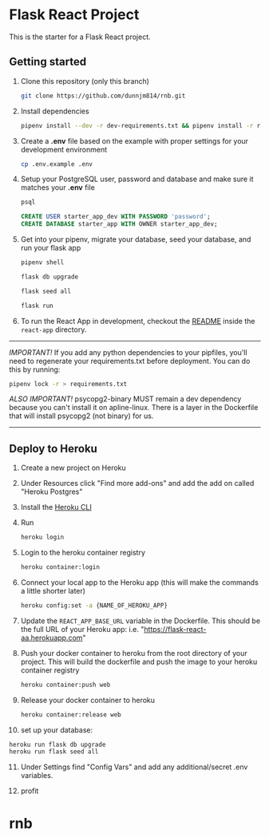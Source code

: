 # Flask React Project

This is the starter for a Flask React project.

## Getting started

1. Clone this repository (only this branch)

   ```bash
   git clone https://github.com/dunnjm814/rnb.git
   ```

2. Install dependencies

   ```bash
   pipenv install --dev -r dev-requirements.txt && pipenv install -r requirements.txt
   ```

3. Create a **.env** file based on the example with proper settings for your
   development environment

   ```bash
   cp .env.example .env
   ```
4. Setup your PostgreSQL user, password and database and make sure it matches your **.env** file

    ```bash
    psql
    ```

    ```sql
    CREATE USER starter_app_dev WITH PASSWORD 'password';
    CREATE DATABASE starter_app WITH OWNER starter_app_dev;
    ```

5. Get into your pipenv, migrate your database, seed your database, and run your flask app

   ```bash
   pipenv shell
   ```

   ```bash
   flask db upgrade
   ```

   ```bash
   flask seed all
   ```

   ```bash
   flask run
   ```

6. To run the React App in development, checkout the [README](./react-app/README.md) inside the `react-app` directory.

***
*IMPORTANT!*
   If you add any python dependencies to your pipfiles, you'll need to regenerate your requirements.txt before deployment.
   You can do this by running:

   ```bash
   pipenv lock -r > requirements.txt
   ```

*ALSO IMPORTANT!*
   psycopg2-binary MUST remain a dev dependency because you can't install it on apline-linux.
   There is a layer in the Dockerfile that will install psycopg2 (not binary) for us.
***

## Deploy to Heroku

1. Create a new project on Heroku
2. Under Resources click "Find more add-ons" and add the add on called "Heroku Postgres"
3. Install the [Heroku CLI](https://devcenter.heroku.com/articles/heroku-command-line)
4. Run

   ```bash
   heroku login
   ```

5. Login to the heroku container registry

   ```bash
   heroku container:login
   ```

6. Connect your local app to the Heroku app (this will make the commands a little shorter later)

    ```bash
    heroku config:set -a {NAME_OF_HEROKU_APP}
    ```

7. Update the `REACT_APP_BASE_URL` variable in the Dockerfile.
   This should be the full URL of your Heroku app: i.e. "https://flask-react-aa.herokuapp.com"
8. Push your docker container to heroku from the root directory of your project.
   This will build the dockerfile and push the image to your heroku container registry

   ```bash
   heroku container:push web
   ```

9. Release your docker container to heroku

   ```bash
   heroku container:release web
   ```

10. set up your database:

   ```bash
   heroku run flask db upgrade
   heroku run flask seed all
   ```

11. Under Settings find "Config Vars" and add any additional/secret .env variables.

12. profit
# rnb
